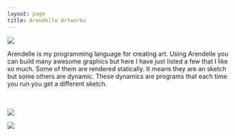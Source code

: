 ```yaml
---
layout: page
title: Arendelle Artworks
---
```


![](https://raw.githubusercontent.com/pmkary/pmkary.github.io/master/Graphics/artworks/arendelle/veryFirstLoop.png)<br>

Arendelle is my programming language for creating art. Using Arendelle you can build many awesome graphics but here I have just listed a few that I like so much. Some of them are rendered statically. It means they are an sketch but some others are dynamic. These dynamics are programs that each time you run you get a different sketch.<br><br><br>

![](https://raw.githubusercontent.com/pmkary/pmkary.github.io/master/Graphics/artworks/arendelle/Q-Bert.png)<br>


[![](https://raw.githubusercontent.com/pmkary/pmkary.github.io/master/Graphics/artworks/arendelle/10PRINT.png)](http://github.com/pmkary/10print)